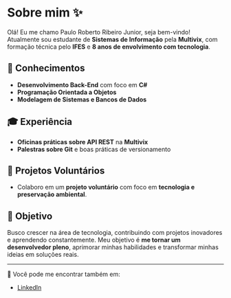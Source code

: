 # Sobre mim ✨

Olá! Eu me chamo Paulo Roberto Ribeiro Junior, seja bem-vindo! Atualmente sou estudante de **Sistemas de Informação** pela **Multivix**, com formação técnica pelo **IFES** e **8 anos de envolvimento com tecnologia**.

## 🚀 Conhecimentos
- **Desenvolvimento Back-End** com foco em **C#**
- **Programação Orientada a Objetos**
- **Modelagem de Sistemas e Bancos de Dados**

## 🎓 Experiência
- **Oficinas práticas sobre API REST** na **Multivix**
- **Palestras sobre Git** e boas práticas de versionamento

## 🌱 Projetos Voluntários
- Colaboro em um **projeto voluntário** com foco em **tecnologia e preservação ambiental**.

## 🎯 Objetivo
Busco crescer na área de tecnologia, contribuindo com projetos inovadores e aprendendo constantemente. Meu objetivo é **me tornar um desenvolvedor pleno**, aprimorar minhas habilidades e transformar minhas ideias em soluções reais.

---

🔗 Você pode me encontrar também em:

- [LinkedIn]([seulinkedin.com](https://www.linkedin.com/in/paulo-roberto-ribeiro-junior/))

<!--
**paulorribeirojr/paulorribeirojr** is a ✨ _special_ ✨ repository because its `README.md` (this file) appears on your GitHub profile.

Here are some ideas to get you started:

- 🔭 I’m currently working on ...
- 🌱 I’m currently learning ...
- 👯 I’m looking to collaborate on ...
- 🤔 I’m looking for help with ...
- 💬 Ask me about ...
- 📫 How to reach me: ...
- 😄 Pronouns: ...
- ⚡ Fun fact: ...
-->
